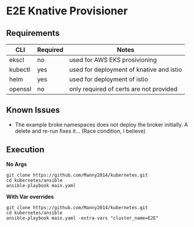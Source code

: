 # E2E Knative Provisioner

## Requirements
| CLI                     | Required | Notes | 
|-------------------------|----------|---------|
| ekscl                   | no       | used for AWS EKS prosivioning   |
| kubectl                 | yes      | used for deployment of knative and istio|
| helm                    | yes      | used for deployment of istio|
| openssl                 | no       | only required of certs are not provided|



## Known Issues
- The example broke namespaces does not deploy the broker initially. A delete and re-run fixes it... (Race condition, I believe)



## Execution

**No Args**
```
git clone https://github.com/Manny2014/kubernetes.git
cd kubernetes/ansible
ansible-playbook main.yaml 
```


**With Var overrides**
```
git clone https://github.com/Manny2014/kubernetes.git
cd kubernetes/ansible
ansible-playbook main.yaml -extra-vars "cluster_name=E2E"
```